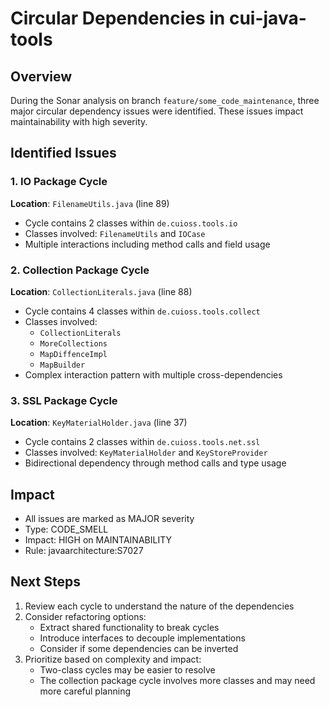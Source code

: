 # Circular Dependencies in cui-java-tools

## Overview
During the Sonar analysis on branch `feature/some_code_maintenance`, three major circular dependency issues were identified. These issues impact maintainability with high severity.

## Identified Issues

### 1. IO Package Cycle
**Location**: `FilenameUtils.java` (line 89)
- Cycle contains 2 classes within `de.cuioss.tools.io`
- Classes involved: `FilenameUtils` and `IOCase`
- Multiple interactions including method calls and field usage

### 2. Collection Package Cycle
**Location**: `CollectionLiterals.java` (line 88)
- Cycle contains 4 classes within `de.cuioss.tools.collect`
- Classes involved:
  * `CollectionLiterals`
  * `MoreCollections`
  * `MapDiffenceImpl`
  * `MapBuilder`
- Complex interaction pattern with multiple cross-dependencies

### 3. SSL Package Cycle
**Location**: `KeyMaterialHolder.java` (line 37)
- Cycle contains 2 classes within `de.cuioss.tools.net.ssl`
- Classes involved: `KeyMaterialHolder` and `KeyStoreProvider`
- Bidirectional dependency through method calls and type usage

## Impact
- All issues are marked as MAJOR severity
- Type: CODE_SMELL
- Impact: HIGH on MAINTAINABILITY
- Rule: javaarchitecture:S7027

## Next Steps
1. Review each cycle to understand the nature of the dependencies
2. Consider refactoring options:
   - Extract shared functionality to break cycles
   - Introduce interfaces to decouple implementations
   - Consider if some dependencies can be inverted
3. Prioritize based on complexity and impact:
   - Two-class cycles may be easier to resolve
   - The collection package cycle involves more classes and may need more careful planning
